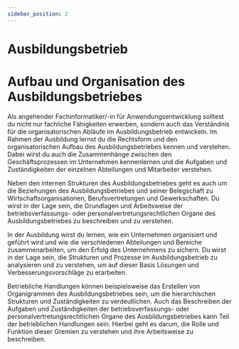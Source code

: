 ```yaml
---
sidebar_position: 2
---
```


# Ausbildungsbetrieb

<!-- Aufbau und Organisation des Ausbildungsbetriebes
(8 4 III Nr. 2)

Die Rechtsform und den organisatorischen
Aufbau des Ausbildungsbetriebes mit seinen
Aufgaben und Zuständigkeiten sowie die
Zusammenhänge zwischen den Geschäftsprozessen erläutern
Beziehungen des Ausbildungsbetriebes und
seiner Belegschaft zu Wirtschaftsorganisationen,
Berufsvertretungen und Gewerkschaften nennen
Grundlagen, Aufgaben und Arbeitsweise der
betriebsverfassungs- oder personalvertretungsrechtlichen Organe des Ausbildungsbetriebes
beschreiben -->

# Aufbau und Organisation des Ausbildungsbetriebes

Als angehender Fachinformatiker/-in für Anwendungsentwicklung solltest du nicht nur fachliche Fähigkeiten erwerben, sondern auch das Verständnis für die organisatorischen Abläufe im Ausbildungsbetrieb entwickeln. Im Rahmen der Ausbildung lernst du die Rechtsform und den organisatorischen Aufbau des Ausbildungsbetriebes kennen und verstehen. Dabei wirst du auch die Zusammenhänge zwischen den Geschäftsprozessen im Unternehmen kennenlernen und die Aufgaben und Zuständigkeiten der einzelnen Abteilungen und Mitarbeiter verstehen.

Neben den internen Strukturen des Ausbildungsbetriebes geht es auch um die Beziehungen des Ausbildungsbetriebes und seiner Belegschaft zu Wirtschaftsorganisationen, Berufsvertretungen und Gewerkschaften. Du wirst in der Lage sein, die Grundlagen und Arbeitsweise der betriebsverfassungs- oder personalvertretungsrechtlichen Organe des Ausbildungsbetriebes zu beschreiben und zu verstehen.

In der Ausbildung wirst du lernen, wie ein Unternehmen organisiert und geführt wird und wie die verschiedenen Abteilungen und Bereiche zusammenarbeiten, um den Erfolg des Unternehmens zu sichern. Du wirst in der Lage sein, die Strukturen und Prozesse im Ausbildungsbetrieb zu analysieren und zu verstehen, um auf dieser Basis Lösungen und Verbesserungsvorschläge zu erarbeiten.

Betriebliche Handlungen können beispielsweise das Erstellen von Organigrammen des Ausbildungsbetriebes sein, um die hierarchischen Strukturen und Zuständigkeiten zu verdeutlichen. Auch das Beschreiben der Aufgaben und Zuständigkeiten der betriebsverfassungs- oder personalvertretungsrechtlichen Organe des Ausbildungsbetriebes kann Teil der betrieblichen Handlungen sein. Hierbei geht es darum, die Rolle und Funktion dieser Gremien zu verstehen und ihre Arbeitsweise zu beschreiben.
